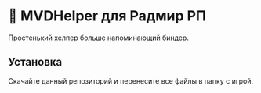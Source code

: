 # 👮 MVDHelper для Радмир РП
Простенький хелпер больше напоминающий биндер.

## Установка
Скачайте данный репозиторий и перенесите все файлы в папку с игрой.
